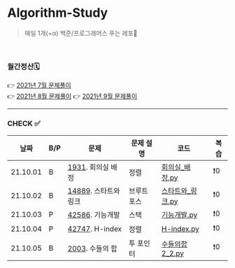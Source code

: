 # Algorithm-Study

> 매일 1개(+α) 백준/프로그래머스 푸는 레포🐢   

<br>

### 월간정산🗓
👉 [2021년 7월 문제풀이](monthly/202107.md)     
👉 [2021년 8월 문제풀이](monthly/202108.md)
👉 [2021년 9월 문제풀이](monthly/202109.md)


----
### CHECK ✅
|날짜|B/P|문제|문제 설명|코드|복습|
|---|---|---|---|---|---|
|21.10.01|B|[1931](https://www.acmicpc.net/problem/1931). 회의실 배정|정렬|[회의실_배정.py](202110/B-1931/회의실_배정.py)|❗️0|
|21.10.02|B|[14889](https://www.acmicpc.net/problem/14889). 스타트와 링크|브루트 포스|[스타트와_링크.py](202110/B-14889/스타트와_링크.py)|❗️0|
|21.10.03|P|[42586](https://programmers.co.kr/learn/courses/30/lessons/42586). 기능개발|스택|[기능개발.py](202110/P-42586/기능개발.py)|❗️0|
|21.10.04|P|[42747](https://programmers.co.kr/learn/courses/30/lessons/42747). H-index|정렬|[H-index.py](202110/P-42747/H-index.py)|❗️0|
|21.10.05|B|[2003](https://www.acmicpc.net/problem/2003). 수들의 합|투 포인터|[수들의합2_2.py](202110/B-2003/수들의합2_2.py)|❗️0|